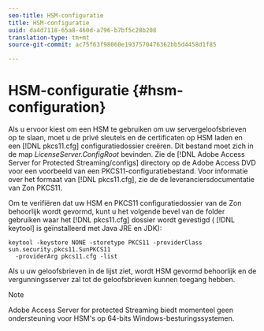 ```yaml
---
seo-title: HSM-configuratie
title: HSM-configuratie
uuid: da4d7118-65a8-460d-a796-b7bf5c28b208
translation-type: tm+mt
source-git-commit: ac75f63f98060e1937570476362bb5d4458d1f85

---
```



# HSM-configuratie {#hsm-configuration}

Als u ervoor kiest om een HSM te gebruiken om uw servergeloofsbrieven op te slaan, moet u de privé sleutels en de certificaten op HSM laden en een [!DNL pkcs11.cfg] configuratiedossier creëren. Dit bestand moet zich in de map *LicenseServer.ConfigRoot* bevinden. Zie de [!DNL Adobe Access Server for Protected Streaming/configs] directory op de Adobe Access DVD voor een voorbeeld van een PKCS11-configuratiebestand. Voor informatie over het formaat van [!DNL pkcs11.cfg], zie de de leveranciersdocumentatie van Zon PKCS11.

Om te verifiëren dat uw HSM en PKCS11 configuratiedossier van de Zon behoorlijk wordt gevormd, kunt u het volgende bevel van de folder gebruiken waar het [!DNL pkcs11.cfg] dossier wordt gevestigd ( [!DNL keytool] is geïnstalleerd met Java JRE en JDK):

```
keytool -keystore NONE -storetype PKCS11 -providerClass sun.security.pkcs11.SunPKCS11 
  -providerArg pkcs11.cfg -list
```

Als u uw geloofsbrieven in de lijst ziet, wordt HSM gevormd behoorlijk en de vergunningsserver zal tot de geloofsbrieven kunnen toegang hebben.

>[!NOTE]
>
>Adobe Access Server for protected Streaming biedt momenteel geen ondersteuning voor HSM&#39;s op 64-bits Windows-besturingssystemen.
